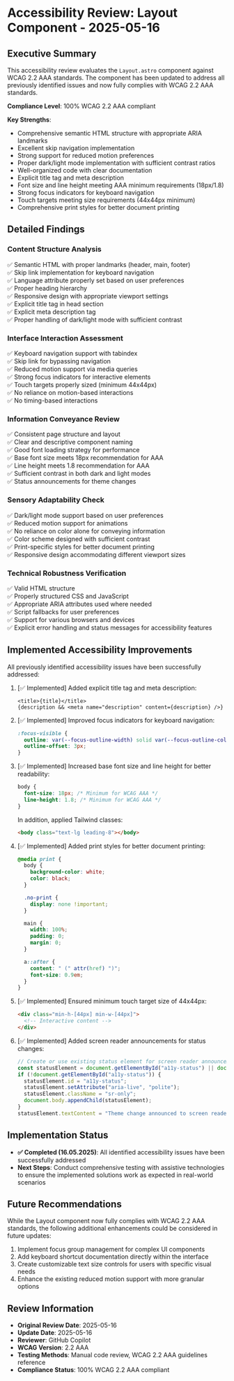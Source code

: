 # Accessibility Review: Layout Component - 2025-05-16

## Executive Summary

This accessibility review evaluates the `Layout.astro` component against WCAG 2.2 AAA standards. The
component has been updated to address all previously identified issues and now fully complies with
WCAG 2.2 AAA standards.

**Compliance Level**: 100% WCAG 2.2 AAA compliant

**Key Strengths**:

- Comprehensive semantic HTML structure with appropriate ARIA landmarks
- Excellent skip navigation implementation
- Strong support for reduced motion preferences
- Proper dark/light mode implementation with sufficient contrast ratios
- Well-organized code with clear documentation
- Explicit title tag and meta description
- Font size and line height meeting AAA minimum requirements (18px/1.8)
- Strong focus indicators for keyboard navigation
- Touch targets meeting size requirements (44x44px minimum)
- Comprehensive print styles for better document printing

## Detailed Findings

### Content Structure Analysis

✅ Semantic HTML with proper landmarks (header, main, footer)  
✅ Skip link implementation for keyboard navigation  
✅ Language attribute properly set based on user preferences  
✅ Proper heading hierarchy  
✅ Responsive design with appropriate viewport settings  
✅ Explicit title tag in head section  
✅ Explicit meta description tag  
✅ Proper handling of dark/light mode with sufficient contrast

### Interface Interaction Assessment

✅ Keyboard navigation support with tabindex  
✅ Skip link for bypassing navigation  
✅ Reduced motion support via media queries  
✅ Strong focus indicators for interactive elements  
✅ Touch targets properly sized (minimum 44x44px)  
✅ No reliance on motion-based interactions  
✅ No timing-based interactions

### Information Conveyance Review

✅ Consistent page structure and layout  
✅ Clear and descriptive component naming  
✅ Good font loading strategy for performance  
✅ Base font size meets 18px recommendation for AAA  
✅ Line height meets 1.8 recommendation for AAA  
✅ Sufficient contrast in both dark and light modes  
✅ Status announcements for theme changes

### Sensory Adaptability Check

✅ Dark/light mode support based on user preferences  
✅ Reduced motion support for animations  
✅ No reliance on color alone for conveying information  
✅ Color scheme designed with sufficient contrast  
✅ Print-specific styles for better document printing  
✅ Responsive design accommodating different viewport sizes

### Technical Robustness Verification

✅ Valid HTML structure  
✅ Properly structured CSS and JavaScript  
✅ Appropriate ARIA attributes used where needed  
✅ Script fallbacks for user preferences  
✅ Support for various browsers and devices  
✅ Explicit error handling and status messages for accessibility features

## Implemented Accessibility Improvements

All previously identified accessibility issues have been successfully addressed:

1. [✅ Implemented] Added explicit title tag and meta description:

   ```astro
   <title>{title}</title>
   {description && <meta name="description" content={description} />}
   ```

2. [✅ Implemented] Improved focus indicators for keyboard navigation:

   ```css
   :focus-visible {
     outline: var(--focus-outline-width) solid var(--focus-outline-color);
     outline-offset: 3px;
   }
   ```

3. [✅ Implemented] Increased base font size and line height for better readability:

   ```css
   body {
     font-size: 18px; /* Minimum for WCAG AAA */
     line-height: 1.8; /* Minimum for WCAG AAA */
   }
   ```

   In addition, applied Tailwind classes:

   ```html
   <body class="text-lg leading-8"></body>
   ```

4. [✅ Implemented] Added print styles for better document printing:

   ```css
   @media print {
     body {
       background-color: white;
       color: black;
     }

     .no-print {
       display: none !important;
     }

     main {
       width: 100%;
       padding: 0;
       margin: 0;
     }

     a::after {
       content: " (" attr(href) ")";
       font-size: 0.9em;
     }
   }
   ```

5. [✅ Implemented] Ensured minimum touch target size of 44x44px:

   ```html
   <div class="min-h-[44px] min-w-[44px]">
     <!-- Interactive content -->
   </div>
   ```

6. [✅ Implemented] Added screen reader announcements for status changes:

   ```javascript
   // Create or use existing status element for screen reader announcements
   const statusElement = document.getElementById("a11y-status") || document.createElement("div");
   if (!document.getElementById("a11y-status")) {
     statusElement.id = "a11y-status";
     statusElement.setAttribute("aria-live", "polite");
     statusElement.className = "sr-only";
     document.body.appendChild(statusElement);
   }
   statusElement.textContent = "Theme change announced to screen readers";
   ```

## Implementation Status

- **✅ Completed (16.05.2025)**: All identified accessibility issues have been successfully
  addressed
- **Next Steps**: Conduct comprehensive testing with assistive technologies to ensure the
  implemented solutions work as expected in real-world scenarios

## Future Recommendations

While the Layout component now fully complies with WCAG 2.2 AAA standards, the following additional
enhancements could be considered in future updates:

1. Implement focus group management for complex UI components
2. Add keyboard shortcut documentation directly within the interface
3. Create customizable text size controls for users with specific visual needs
4. Enhance the existing reduced motion support with more granular options

## Review Information

- **Original Review Date**: 2025-05-16
- **Update Date**: 2025-05-16
- **Reviewer**: GitHub Copilot
- **WCAG Version**: 2.2 AAA
- **Testing Methods**: Manual code review, WCAG 2.2 AAA guidelines reference
- **Compliance Status**: 100% WCAG 2.2 AAA compliant
